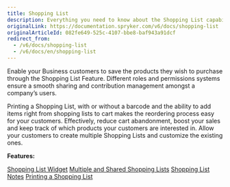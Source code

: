 ```yaml
---
title: Shopping List
description: Everything you need to know about the Shopping List capability.
originalLink: https://documentation.spryker.com/v6/docs/shopping-list
originalArticleId: 082fe649-525c-4107-bbe8-baf943a91dcf
redirect_from:
  - /v6/docs/shopping-list
  - /v6/docs/en/shopping-list
---
```




Enable your Business customers to save the products they wish to purchase through the Shopping List Feature. Different roles and permissions systems ensure a smooth sharing and contribution management amongst a company’s users.

Printing a Shopping List, with or without a barcode and the ability to add items right from shopping lists to cart makes the reordering process easy for your customers. Effectively, reduce cart abandonment, boost your sales and keep track of which products your customers are interested in. Allow your customers to create multiple Shopping Lists and customize the existing ones.
</div>
</div>

**Features:**
<div>
<a class="feature-link" href="https://documentation.spryker.com/docs/shopping-list-widget">Shopping List Widget</a>
<a class="feature-link" href="https://documentation.spryker.com/docs/multiple-shared-shopping-lists">Multiple and Shared Shopping Lists</a>
<a class="feature-link" href="https://documentation.spryker.com/docs/shopping-list-notes">Shopping List Notes</a>
<a class="feature-link" href="https://documentation.spryker.com/docs/printing-shopping-list">Printing a Shopping List</a>
    </div>
